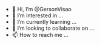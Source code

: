 - 👋 Hi, I’m @GersonVisao
- 👀 I’m interested in ...
- 🌱 I’m currently learning ...
- 💞️ I’m looking to collaborate on ...
- 📫 How to reach me ...

<!---
GersonVisao/GersonVisao is a ✨ special ✨ repository because its `README.md` (this file) appears on your GitHub profile.
You can click the Preview link to take a look at your changes.
--->
